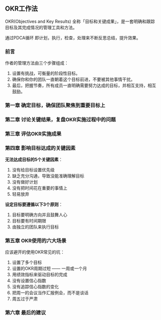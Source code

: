 ## OKR工作法

OKR(Objectives and Key Results) 全称「目标和关键成果」，是一套明确和跟踪目标及其完成情况的管理工具和方法。

通过PDCA循环 即计划，执行，检查，处理来不断反思总结，提升效果。

### 前言

作者的管理方法由三个步骤组成：

1. 设置有挑战，可衡量的阶段性目标。
2. 确保你和你的团队一直朝着这个目标前进，不要被其他事情干扰。
3. 最后，把握节奏，所有成员一直明确需要努力达成的目标，并相互支持，相互鼓励。

 ### 第一章  确定目标，确保团队聚焦到重要目标上

### 第二章  讨论关键结果，复盘OKR实施过程中的问题

### 第三章 评估OKR实施成果

### 第四章 影响目标达成的关键因素

**无法达成目标的5个关键因素**：

1. 没有给目标设置优先级
2. 缺乏充分沟通，导致没能准确理解目标
3. 没有做好计划
4. 没有把时间花在重要的事情上
5. 轻易放弃

**设定目标要遵循以下3个原则**：

1. 目标要明确方向并且鼓舞人心
2. 目标要有时间期限
3. 由独立的团队来执行目标

### 第五章  OKR使用的六大场景

应该避开的使用OKR常见的坑：

1. 设置了多个目标
2. 设置的OKR周期过短 —— 一周或一个月
3. 用绩效指标来驱动目标的完成
4. 没有设置信心指数
5. 没有追踪信心指数的变化
6. 把周一的会议当作汇报例会，而不是谈话
7. 周五过于严肃

### 第六章  最后的建议



